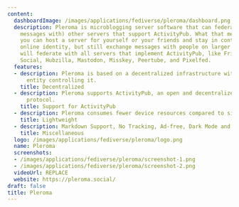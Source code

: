 ```yaml
---
content:
  dashboardImage: /images/applications/fediverse/pleroma/dashboard.png
  description: Pleroma is microblogging server software that can federate (= exchange
    messages with) other servers that support ActivityPub. What that means is that
    you can host a server for yourself or your friends and stay in control of your
    online identity, but still exchange messages with people on larger servers. Pleroma
    will federate with all servers that implement ActivityPub, like Friendica, GNU
    Social, Hubzilla, Mastodon, Misskey, Peertube, and Pixelfed.
  features:
  - description: Pleroma is based on a decentralized infrastructure with no single
      entity controlling it.
    title: Decentralized
  - description: Pleroma supports ActivityPub, an open and decentralized social network
      protocol.
    title: Support for ActivityPub
  - description: Pleroma consumes fewer device resources compared to similar apps.
    title: Lightweight
  - description: Markdown Support, No Tracking, Ad-free, Dark Mode and Privacy focused
    title: Miscellaneous
  logo: /images/applications/fediverse/pleroma/logo.png
  name: Pleroma
  screenshots:
  - /images/applications/fediverse/pleroma/screenshot-1.png
  - /images/applications/fediverse/pleroma/screenshot-2.png
  videoUrl: REPLACE
  website: https://pleroma.social/
draft: false
title: Pleroma
---
```


